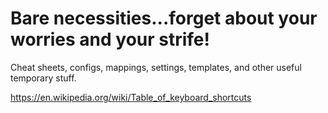 # Bare necessities...forget about your worries and your strife!
Cheat sheets, configs, mappings, settings, templates, and other useful temporary stuff.

https://en.wikipedia.org/wiki/Table_of_keyboard_shortcuts
